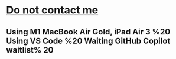 <h1><a href="mailto:Do not contact me" style="Font-Color: Blue;">Do <strong>not</strong> contact me<a></h1>
 <h2>
 Using M1 MacBook Air Gold, iPad Air 3 %20
 Using VS Code %20
 Waiting GitHub Copilot waitlist% 20
  </h2>
